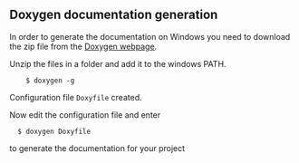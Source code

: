 ## Doxygen documentation generation
In order to generate the documentation on Windows you need to download the 
zip file from the [Doxygen webpage](http://www.doxygen.nl).

Unzip the files in a folder and add it to the windows PATH.
```
    $ doxygen -g
```

Configuration file ```Doxyfile``` created.

Now edit the configuration file and enter
```
  $ doxygen Doxyfile
```
to generate the documentation for your project
 